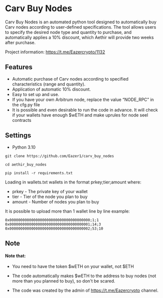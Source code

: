 # Carv Buy Nodes

Carv Buy Nodes is an automated python tool designed to automatically buy Carv nodes according to user-defined specifications. The tool allows users to specify the desired node type and quantity to purchase, and automatically applies a 10% discount, which Aethir will provide two weeks after purchase.

Project information: https://t.me/Eazercrypto/1132

## Features
- Automatic purchase of Carv nodes according to specified characteristics (range and quantity).
- Application of automatic 10% discount.
- Easy to set up and use.
- If you have your own Arbitrum node, replace the value “NODE_RPC” in the cfg.py file
- It is possible and even desirable to run the code in advance. It will check if your wallets have enough $wETH and make uprules for node seel contracts

## Settings

- Python 3.10

```
git clone https://github.com/Eazer1/carv_buy_nodes
```
```
cd aethir_buy_nodes
```
```
pip install -r requirements.txt
```

Loading in wallets.txt wallets in the format prkey;tier;amount where:
- prkey - The private key of your wallet
- tier - Tier of the node you plan to buy
- amount - Number of nodes you plan to buy

It is possible to upload more than 1 wallet line by line
example:
```
0x0000000000000000000000000000000000000;1;1
0x0000000000000000000000000000000000001;14;3
0x0000000000000000000000000000000000002;53;10
```

## Note

#### Note that:

- You need to have the token $wETH on your wallet, not $ETH
- The code automatically makes $wETH to the address to buy nodes (not more than you planned to buy), so don't be scared.

- The code was created by the admin of https://t.me/Eazercrypto channel.
